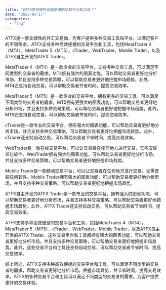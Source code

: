 ```yaml
---
title: "ATFX支持哪些高效便捷的交易平台和工具？"
date: "2023-03-17"
categories: 
  - "faq"
---
```


ATFX是一家全球性的外汇交易商，为客户提供多种交易工具和平台，以满足客户的不同需求。ATFX支持多种高效便捷的交易平台和工具，包括MetaTrader 4（MT4），MetaTrader 5（MT5），cTrader，WebTrader，Mobile Trader，以及ATFX自主开发的ATFX Trader。

MetaTrader 4（MT4）是一款专业的交易平台，支持多种交易工具，可以满足不同类型的交易者的需求。MT4拥有强大的图表功能，可以帮助交易者更好地分析市场，并且支持多种交易策略，可以帮助交易者更好地把握市场趋势。此外，MT4还支持自动交易，可以帮助交易者节省时间，提高交易效率。

MetaTrader 5（MT5）是一款专业的交易平台，拥有更多的交易工具，可以满足不同类型的交易者的需求。MT5拥有更强大的图表功能，可以帮助交易者更好地分析市场，并且支持多种交易策略，可以帮助交易者更好地把握市场趋势。此外，MT5还支持自动交易，可以帮助交易者节省时间，提高交易效率。

cTrader是一款专业的交易平台，拥有强大的图表功能，可以帮助交易者更好地分析市场，并且支持多种交易策略，可以帮助交易者更好地把握市场趋势。此外，cTrader还支持自动交易，可以帮助交易者节省时间，提高交易效率。

WebTrader是一款在线交易平台，可以让交易者在任何地方进行交易，无需安装任何软件。WebTrader拥有强大的图表功能，可以帮助交易者更好地分析市场，并且支持多种交易策略，可以帮助交易者更好地把握市场趋势。

Mobile Trader是一款移动交易平台，可以让交易者在任何地方进行交易，无需安装任何软件。Mobile Trader拥有强大的图表功能，可以帮助交易者更好地分析市场，并且支持多种交易策略，可以帮助交易者更好地把握市场趋势。

ATFX自主开发的ATFX Trader是一款专业的交易平台，拥有强大的图表功能，可以帮助交易者更好地分析市场，并且支持多种交易策略，可以帮助交易者更好地把握市场趋势。此外，ATFX Trader还支持自动交易，可以帮助交易者节省时间，提高交易效率。

ATFX支持多种高效便捷的交易平台和工具，包括MetaTrader 4（MT4），MetaTrader 5（MT5），cTrader，WebTrader，Mobile Trader，以及ATFX自主开发的ATFX Trader。这些交易平台和工具都拥有强大的图表功能，可以帮助交易者更好地分析市场，并且支持多种交易策略，可以帮助交易者更好地把握市场趋势。此外，这些交易平台和工具还支持自动交易，可以帮助交易者节省时间，提高交易效率。

综上所述，ATFX支持多种高效便捷的交易平台和工具，可以满足不同类型的交易者的需求，帮助交易者更好地分析市场，把握市场趋势，并节省时间，提高交易效率。ATFX的多种交易平台和工具可以满足不同类型的交易者的需求，为客户提供更好的交易体验。
